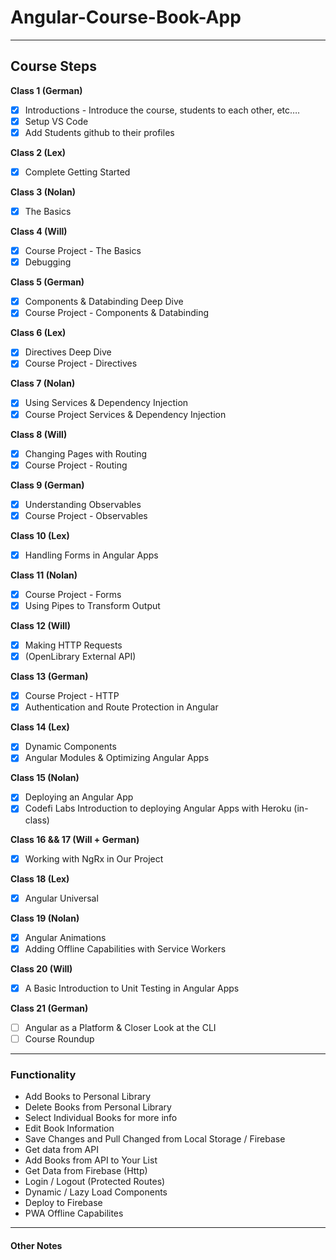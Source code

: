 # Angular-Course-Book-App

---

## Course Steps

**Class 1 (German)**
- [x] Introductions - Introduce the course, students to each other, etc….
- [x] Setup VS Code
- [x] Add Students github to their profiles

**Class 2 (Lex)**
- [x] Complete Getting Started

**Class 3 (Nolan)**
- [x] The Basics

**Class 4 (Will)**
- [x] Course Project - The Basics
- [x] Debugging

**Class 5 (German)**
- [x] Components & Databinding Deep Dive
- [x] Course Project - Components & Databinding

**Class 6 (Lex)**
- [x] Directives Deep Dive
- [x] Course Project - Directives

**Class 7 (Nolan)**
- [x] Using Services & Dependency Injection
- [x] Course Project Services & Dependency Injection

**Class 8 (Will)**
- [x] Changing Pages with Routing
- [x] Course Project - Routing

**Class 9 (German)**
- [x] Understanding Observables 
- [x] Course Project - Observables

**Class 10 (Lex)**
- [x] Handling Forms in Angular Apps

**Class 11 (Nolan)**
- [x] Course Project - Forms
- [x] Using Pipes to Transform Output

**Class 12 (Will)**
- [x] Making HTTP Requests
- [x] (OpenLibrary External API)

**Class 13 (German)**
- [x] Course Project - HTTP 
- [x] Authentication and Route Protection in Angular

**Class 14 (Lex)**
- [x] Dynamic Components
- [x] Angular Modules & Optimizing Angular Apps

**Class 15 (Nolan)**
- [x] Deploying an Angular App
- [x] Codefi Labs Introduction to deploying Angular Apps with Heroku (in-class)

**Class 16 && 17 (Will + German)**
- [x] Working with NgRx in Our Project

**Class 18 (Lex)**
- [x] Angular Universal

**Class 19 (Nolan)**
- [x] Angular Animations
- [x] Adding Offline Capabilities with Service Workers

**Class 20 (Will)**
- [x] A Basic Introduction to Unit Testing in Angular Apps

**Class 21 (German)**
- [ ] Angular as a Platform & Closer Look at the CLI
- [ ] Course Roundup

---

### Functionality

- Add Books to Personal Library
- Delete Books from Personal Library
- Select Individual Books for more info
- Edit Book Information
- Save Changes and Pull Changed from Local Storage / Firebase
- Get data from API
- Add Books from API to Your List
- Get Data from Firebase (Http)
- Login / Logout (Protected Routes)
- Dynamic / Lazy Load Components
- Deploy to Firebase
- PWA Offline Capabilites

---

#### Other Notes
